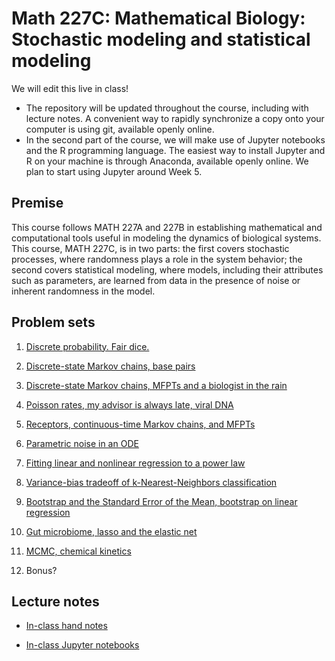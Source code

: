# Math 227C: Mathematical Biology: Stochastic modeling and statistical modeling

We will edit this live in class!

* The repository will be updated throughout the course, including with lecture notes. A convenient way to rapidly synchronize a copy onto your computer is using git, available openly online.
* In the second part of the course, we will make use of Jupyter notebooks and the R programming language. The easiest way to install Jupyter and R on your machine is through Anaconda, available openly online. We plan to start using Jupyter around Week 5.

## Premise

This course follows MATH 227A and 227B in establishing mathematical and computational tools useful in modeling the dynamics of biological systems. This course, MATH 227C, is in two parts: the first covers stochastic processes, where randomness plays a role in the system behavior; the second covers statistical modeling, where models, including their attributes such as parameters, are learned from data in the presence of noise or inherent randomness in the model.

## Problem sets

1. [Discrete probability. Fair dice.](ProblemSets_Part1/Math227C20Sp_P1.pdf)

2. [Discrete-state Markov chains, base pairs](ProblemSets_Part1/Math227C20Sp_P2.pdf)

3. [Discrete-state Markov chains, MFPTs and a biologist in the rain](ProblemSets_Part1/Math227C20Sp_P3.pdf)

4. [Poisson rates, my advisor is always late, viral DNA](ProblemSets_Part1/Math227C20Sp_P4.pdf)

5. [Receptors, continuous-time Markov chains, and MFPTs](ProblemSets_Part1/Math227C20Sp_P5.pdf)

6. [Parametric noise in an ODE](ProblemSets_Part1/Math227C20Sp_P6.pdf)

7. [Fitting linear and nonlinear regression to a power law](ProblemSets_Part2/Math227C20Sp_P07_PowerLaws.ipynb)

8. [Variance-bias tradeoff of k-Nearest-Neighbors classification](ProblemSets_Part2/Math227C20Sp_P08_kNN.ipynb)

9. [Bootstrap and the Standard Error of the Mean, bootstrap on linear regression](ProblemSets_Part2/Math227C20Sp_P09_Bootstrap.ipynb)

10. [Gut microbiome, lasso and the elastic net](ProblemSets_Part2/Math227C20Sp_P10_ElasticNet.ipynb)

11. [MCMC, chemical kinetics](ProblemSets_Part2/Math227C20Sp_P11_MCMC.ipynb)

12. Bonus?

## Lecture notes

* [In-class hand notes](LectureNotes)

* [In-class Jupyter notebooks](LectureNotebooks)
